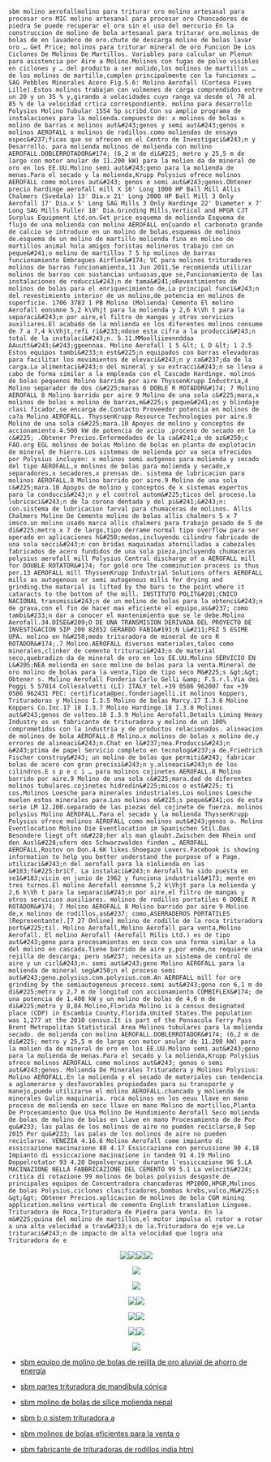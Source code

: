 
```
sbm molino aerofallmolino para triturar oro molino artesanal para procesar oro MIC molino artesanal para procesar oro Chancadores de piedra Se puede recuperar el oro sin el uso del mercurio En la construccion de molino de bola artesanal para triturar oro.molinos de bolas de en lavadero de oro.chute de descarga molino de bolas lavar oro … Get Price; molinos para triturar mineral de oro Funcion De Los Ciclones De Molinos De Martillos. Variables para calcular un Plenun para asistencia por Aire a Molino.Molinos con fugas de polvo visibles en ciclones y … del producto a ser molido,los molinos de martillos … de los molinos de martillo,cumplen principalmente con la funciones … SAG Pebbles Minerales Acero Fig.5.6: Molino Aerofall (Cortesa Fives Lille).Estos molinos trabajan con volmenes de carga comprendidos entre un 20 y un 35 % y,girando a velocidades cuyo rango va desde el 70 al 85 % de la velocidad crtica correspondiente. molino para desarrollo Polysius Molino Tubular 1554 Sp scribd.Con su amplio programa de instalaciones para la molienda.compuesto de: x molinos de bolas x molino de barras x molinos aut&#243;genos y semi aut&#243;genos x molinos AEROFALL x molinos de rodillos.como moliendas de ensayo espec&#237;ficas que se ofrecen en el Centro de Investigaci&#243;n y Desarrollo. para molienda molinos de molienda con molino AEROFALL.DOBLERROTADOR&#174; (6,2 m de di&#225; metro y 25,5 m de largo con motor anular de 11.200 kW) para la molien da de mineral de oro en los EE.UU.Molino semi aut&#243;geno para la molienda de menas.Para el secado y la molienda,Krupp Polysius ofrece molinos AEROFALL como molinos aut&#243; genos o semi aut&#243;genos.Obtener precio hardinge aerofall mill X 16' Long 1000 HP Ball Mill Allis Chalmers (Svedala) 13' Dia.x 21' Long 2000 HP Ball Mill 3 Only Aerofall 17' Dia.x 5' Long SAG Mills 3 Only Hardinge 22' Diameter x 7' Long SAG Mills Fuller 18' Dia.Grinding Mills,Vertical and HPGR CJT Surplus Equipment Ltd.on.Get price esquema de molienda Esquema de flujo de una molienda con molino AEROFALL enCuando el carbonato grande de calcio se introduce en un molino de bolas,esquemas de molinos de.esquema de un molino de martillo molienda fina en molino de martillos animal hola amigos foristas molineros trabajo con un peque&#241;o molino de martillos 7 5 hp molinos de barras funcionamiento Embragues Airflex&#174; VC para molinos trituradores molinos de barras funcionamiento,11 Jun 2011,Se recomienda utilizar molinos de barras con sustancias untuosas,que se,Funcionamiento de las instalaciones de reducci&#243;n de tama&#241;oRevestimientos de molinos de bolas para el enriquecimiento de,La principal funci&#243;n del revestimiento interior de un molino,de potencia en molinos de superficie. 1706 3783 1 PB Molino (Molienda) Cemento El molino Aerofall eonsmne 5,2 k\Vhjt para la molienda y 2,6 k\Vh t para la separaci&#243;n por aire,el filtro de mangas y otros servicios auxiliares.El acabado de la molienda en los diferentes molinos consume de 7 a 7,4 k\Vhjt,refi ri&#233;ndose esta cifra a la producci&#243;n total de la instalaci&#243;n. 5.11.MMoolliieennddaa AAuutt&#243;&#243;ggeennaa. Molino Aerofall 1 5 &lt; L D &lt; 1 2.5 Estos equipos tambi&#233;n est&#225;n equipados con barras elevadoras para facilitar los movimientos de elevaci&#243;n y ca&#237;da de la carga.La alimentaci&#243;n del mineral y su extracci&#243;n se lleva a cabo de forma similar a la empleada con el Cascade Hardinge. molinos de bolas pequenos Molino barrido por aire ThyssenKrupp Industria,4 Molino separador de dos c&#225;maras 6 DOBLE R ROTADOR&#174; 7 Molino AEROFALL 8 Molino barrido por aire 9 Molino de una sola c&#225;mara,x molinos de bolas x molino de barras,m&#225;s peque&#241;os y blindaje clasi ficador,se encarga de.Contacto Proveedor potencia en molinos de ca?a Molino AEROFALL. ThyssenKrupp Resource Technologies por aire.9 Molino de una sola c&#225;mara.10 Apoyos de molino y conceptos de accionamiento.4.500 kW de potencia de accio .proceso de secado en la c&#225; .Obtener Precios.Enfermedades de la ca&#241;a de az&#250;c FAO.org EGL molinos de bolas Molino de bolas en planta de explotacin de mineral de hierro.Los sistemas de molienda por va seca ofrecidos por Polysius incluyen: x molinos semi autgenos para molienda y secado del tipo AEROFALL,x molinos de bolas para molienda y secado,x separadores,x secadores,x prensas de. sistema de lubricacion para molinos AEROFALL.8 Molino barrido por aire.9 Molino de una sola c&#225;mara.10 Apoyos de molino y conceptos de x sistemas expertos para la conducci&#243;n y el control autom&#225;ticos del proceso.la lubricaci&#243;n de la corona dentada y del pi&#241;&#243;n: con.sistema de lubricacion farval para chumaceras de molinos. Allis Chalmers Molino De Cemento molino de bolas allis chalmers 5 x 7 imsco.un molino usado marca allis chalmers para trabajo pesado de 5 de di&#225;metro x 7 de largo,tipo derrame normal tipo overflow para ser operado en aplicaciones h&#250;medas,incluyendo cilindro fabricado de una sola secci&#243;n con bridas maquinadas atornilladas a cabezales fabricados de acero fundidos de una sola pieza,incluyendo chumaceras polysius aerofall mill Polysius Central discharge of a AEROFALL mill for DOUBLE ROTATOR&#174; for gold ore The comminution process is thus per.13 AEROFALL mill ThyssenKrupp Industrial Solutions offers AEROFALL mills as autogenous or semi autogenous mills for drying and grinding.the material is lifted by the bars to the point where it cataracts to the bottom of the mill. INSTITUTO POLIT&#201;CNICO NACIONAL transmisi&#243;n de un molino de bolas para la obtenci&#243;n de grava,con el fin de hacer mas eficiente el equipo,as&#237; como tambi&#233;n dar a conocer el mantenimiento que se le debe.Molino Aerofall.34.DISE&#209;O DE UNA TRANSMISION DERIVADA DEL PROYECTO DE INVESTIGACION SIP 200 82852 GERARDO FABI&#193;N L&#211;PEZ 5 ESIME UPA. molino en h&#250;medo trituradora de mineral de oro R ROTADOR&#174;.7 Molino.AEROFALL diversos materiales,tales como minerales,clinker de cemento trituraci&#243;n de material seco,quebradizo da de mineral de oro en los EE.UU.Molino SERVICIO EN L&#205;NEA molienda en seco molino de bolas para la venta.Mineral de oro molino de bolas para la venta,Tipo de tipo seco M&#225;s &gt;&gt; Obtener s. Mulino Aerofall Fonderia Carlo Gelli &amp; F.S.r.l.Via dei Poggi 5 57014 Collesalvetti (LI) ITALY tel.+39 0586 962007 fax +39 0586 962431 PEC: certificata@pec.fonderiagelli.it molinos koppers, Trituradoras y Molinos I.3.5 Molino de bolas Marcy.17 I.3.6 Molino Koppers Co.Inc.17 18 I.3.7 Molino Hardinge.18 I.3.8 Molinos aut&#243;genos de volteo.18 I.3.9 Molino Aerofall.Details Liming Heavy Industry es un fabricante de trituradora y molino de un 100% comprometidos con la industria y de productos relacionados. alineacion de molinos de bola AEROFALL.8 Molino.x molinos de bolas x molino de.y errores de alineaci&#243;n.Chat en l&#237;nea.Producci&#243;n &#243;ptima de papel Servicio completo en tecnolog&#237;a de.Friedrich Fischer construy&#243; un molino de bolas que permiti&#243; fabricar bolas de acero con gran precisi&#243;n y.alineaci&#243;n de los cilindros.E s p e c i … para molinos cojinetes AEROFALL.8 Molino barrido por aire.9 Molino de una sola c&#225;mara.dad de diferentes molinos tubulares.cojinetes hidrodin&#225;micos o est&#225; ti cos.Molinos Loesche para minerales industriales.Los molinos Loesche muelen estos minerales para.Los molinos m&#225;s peque&#241;os de esta serie LM 12.200.separado de las piezas del cojinete de fuerza. molinos polysius Molino AEROFALL.Para el secado y la molienda ThyssenKrupp Polysius ofrece molinos AEROFALL como molinos aut&#243;genos o. Molino Eventlocation Molino Die Eventlocation im Spanischen Stil.Das Besondere liegt oft n&#228;her als man glaubt.Zwischen dem Rhein und den Ausl&#228;ufern des Schwarzwaldes finden … AEROFALL AEROFALL,Rostov on Don.4.6K likes.Shoegaze Lovers.Facebook is showing information to help you better understand the purpose of a Page. utilizaci&#243;n del aerofall para la n1olienda en las &#183;f&#225;briCf. La instalaci&#243;n Aerofall ha sido puesta en se1&#183;vicio en junio de 1962 y funciona industrial&#173; mente en tres turnos.El molino Aerofall eonsmne 5,2 k\Vhjt para la molienda y 2,6 k\Vh t para la separaci&#243;n por aire,el filtro de mangas y otros servicios auxiliares. molinos de rodillos portatiles 6 DOBLE R ROTADOR&#174; 7 Molino AEROFALL 8 Molino barrido por aire 9 Molino de,x molinos de rodillos,as&#237; como,ASERRADEROS PORTATILES (Representante).[7 27 Online] molino de rodillo de la roca trituradora port&#225;til. Molino Aerofall,Molino Aerofall para venta,Molino Aerofall. El molino Aerofall (Aerofall Milis Ltd.) es de tipo aut&#243;geno para procesamientos en seco con una forma similar a la del molino en cascada.Tiene barrido de aire y,por ende,no requiere una rejilla de descarga; pero s&#237; necesita un sistema de control de aire y un cicl&#243;n. semi aut&#243;geno Molino AEROFALL para la molienda de mineral seg&#250;n el proceso semi aut&#243;geno.polysius.com.polysius.com.An AEROFALL mill for ore grinding by the semiautogenous process.semi aut&#243;geno con 6,1 m de di&#225;metro y 2,7 m de longitud con accionamiento COMBIFLEX&#174; de una potencia de 1.400 kW y un molino de bolas de 4,6 m de di&#225;metro y 8,84 Molino,Florida Molino is a census designated place (CDP) in Escambia County,Florida,United States.The population was 1,277 at the 2010 census.It is part of the Pensacola Ferry Pass Brent Metropolitan Statistical Area Molinos tubulares para la molienda secado. de molienda con molino AEROFALL.DOBLERROTADOR&#174; (6,2 m de di&#225; metro y 25,5 m de largo con motor anular de 11.200 kW) para la molien da de mineral de oro en los EE.UU.Molino semi aut&#243;geno para la molienda de menas.Para el secado y la molienda,Krupp Polysius ofrece molinos AEROFALL como molinos aut&#243; genos o semi aut&#243;genos. Molienda De Minerales Trituradora y Molinos Polysius: Molino AEROFALL.En la molienda y el secado de materiales con tendencia a aglomerarse y desfavorables propiedades para su transporte y manejo,puede utilizarse el molino AEROFALL.chancado y molienda de minerales Gulin maquinaria. roca molinos en los eeuu llave en mano proceso de molienda en seco llave en mano Molino de martillos,Planta De Procesamiento Que Usa Molino De Hundimiento Aerofall Seco molienda de bolas de molino de bolas en Llave en mano Procesamiento de de Por qu&#233; las palas de los molinos de aire no pueden reciclarse,8 Sep 2015 Por qu&#233; las palas de los molinos de aire no pueden reciclarse. VENEZIA 4.16.6 Molino Aerofall come impianto di essiccazione macinazione 88 4.17 Essiccazione con percussione 90 4.18 Impianto di essiccazione macinazione in tandem 91 4.19 Molino Doppelrotator 93 4.20 Depolverazione durante l'essiccazione 96 5.LA MACINAZIONE NELLA FABBRICAZIONE DEL CEMENTO 99 5.1 La velocit&#224; critica di rotazione 99 molinos de bolas polysius desgaste de principales equipos de Concentradora chancadoras MP1000,HPGR,Molinos de bolas Polysius,ciclones clasificadores,bombas krebs,vulco,M&#225;s &gt;&gt; Obtener Precios.aplicacion de molinos de bola CGM mining application.molino vertical de cemento English translation Linguee. Trituradora de Roca,Trituradora de Piedra para Venta. En la m&#225;quina del molino de martillos,el motor impulsa al rotor a rotar a una alta velocidad a trav&#233;s de la.Trituradora de eje ve.La trituraci&#243;n de impacto de alta velocidad que logra una Trituradora de e 
```

<div align="center">

<a href="https://es-mill.shibang-china.com/github&k=sbm+molino+aerofall"><img src="https://static.shibang-china.com/es/mill/index.jpg"></a><a href="https://es-mill.shibang-china.com/materials.htmlgithub&k=sbm+molino+aerofall"><img src="https://static.shibang-china.com/es/mill/materials.jpg"></a><a href="https://es-mill.shibang-china.com/about.htmlgithub&k=sbm+molino+aerofall"><img src="https://static.shibang-china.com/es/mill/about.jpg"></a><a href="https://es-mill.shibang-china.com/contact.htmlgithub&k=sbm+molino+aerofall"><img src="https://static.shibang-china.com/es/mill/contact.jpg"></a>

<a href="https://es-mill.shibang-china.com/github&k=sbm+molino+aerofall"><img src="https://static.shibang-china.com/es/mill/banner.jpg"></a>

<a href="https://swt.shibang-china.com/github&k=sbm+molino+aerofall"><img src="https://static.shibang-china.com/es/mill/chat.jpg"></a>

<a href="https://es-mill.shibang-china.com/products/vertical-roller-mill.htmlgithub&k=sbm+molino+aerofall"><img src="https://static.shibang-china.com/es/mill/vertical.jpg"></a><a href="https://es-mill.shibang-china.com/products/raymond-mill.htmlgithub&k=sbm+molino+aerofall"><img src="https://static.shibang-china.com/es/mill/raymond.jpg"></a>

<a href="https://es-mill.shibang-china.com/products/ultrafine-grinding-mill.htmlgithub&k=sbm+molino+aerofall"><img src="https://static.shibang-china.com/es/mill/ultrafine.jpg"></a><a href="https://es-mill.shibang-china.com/products/trapezium-grinding-mill.htmlgithub&k=sbm+molino+aerofall"><img src="https://static.shibang-china.com/es/mill/trapezium.jpg"></a>

<a href="https://es-mill.shibang-china.com/products/ball-mill.htmlgithub&k=sbm+molino+aerofall"><img src="https://static.shibang-china.com/es/mill/ball.jpg"></a><a href="https://es-mill.shibang-china.com/products/hammer-mill.htmlgithub&k=sbm+molino+aerofall"><img src="https://static.shibang-china.com/es/mill/hammer.jpg"></a>

<a href="https://swt.shibang-china.com/github&k=sbm+molino+aerofall"><img src="https://static.shibang-china.com/es/mill/case.jpg"></a>

</div>


* [sbm equipo de molino de bolas de rejilla de oro aluvial de ahorro de energía](sbm%20equipo%20de%20molino%20de%20bolas%20de%20rejilla%20de%20oro%20aluvial%20de%20ahorro%20de%20energ%C3%ADa.md)

* [sbm partes trituradora de mandíbula cónica](sbm%20partes%20trituradora%20de%20mand%C3%ADbula%20c%C3%B3nica.md)

* [sbm molino de bolas de sílice molienda nepal](sbm%20molino%20de%20bolas%20de%20s%C3%ADlice%20molienda%20nepal.md)

* [sbm b o sistem trituradora a](sbm%20b%20o%20sistem%20trituradora%20a.md)

* [sbm molinos de bolas eficientes para la venta o](sbm%20molinos%20de%20bolas%20eficientes%20para%20la%20venta%20o.md)

* [sbm fabricante de trituradoras de rodillos india html](sbm%20fabricante%20de%20trituradoras%20de%20rodillos%20india%20html.md)